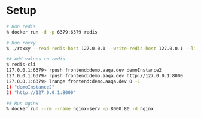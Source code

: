 # Setup

```bash
# Run redis
% docker run -d -p 6379:6379 redis

# Run roxxy
% ./roxxy --read-redis-host 127.0.0.1 --write-redis-host 127.0.0.1 --listen ":80"

## Add values to redis
% redis-cli
127.0.0.1:6379> rpush frontend:demo.aaqa.dev demoInstance2
127.0.0.1:6379> rpush frontend:demo.aaqa.dev http://127.0.0.1:8000
127.0.0.1:6379> lrange frontend:demo.aaqa.dev 0 -1
1) "demoInstance2"
2) "http://127.0.0.1:8000"

## Run nginx
% docker run --rm --name nginx-serv -p 8000:80 -d nginx
```

<!-- docker run --rm -d --net=host roxxy --listen ":80" --listen ":80" --read-redis-host 172.17.0.2 --write-redis-host 172.17.0.2 -->
